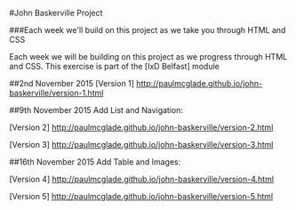 #John Baskerville Project

###Each week we'll build on this project as we take you through HTML and CSS

Each week we will be building on this project as we progress through HTML and CSS. This exercise is part of the [IxD Belfast] module

##2nd November 2015
[Version 1] http://paulmcglade.github.io/john-baskerville/version-1.html

##9th November 2015 Add List and Navigation:

[Version 2] http://paulmcglade.github.io/john-baskerville/version-2.html

[Version 3] http://paulmcglade.github.io/john-baskerville/version-3.html

##16th November 2015 Add Table and Images:

[Version 4] http://paulmcglade.github.io/john-baskerville/version-4.html

[Version 5] http://paulmcglade.github.io/john-baskerville/version-5.html
